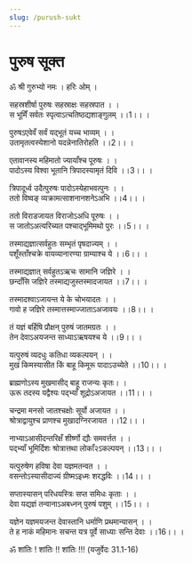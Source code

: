 ```yaml
---
slug: /purush-sukt
---
```

# पुरुष सूक्त

ॐ श्री गुरुभ्यो नमः । हरिः ओम् ।

सहस्रशीर्षा पुरुषः सहस्राक्षः सहस्रपात । ।<br />
स भूमिँ सर्वतः स्पृत्वाऽत्चतिष्ठद्यशाङ्गुलम् ।।1।। ।<br />

पुरुषऽएवेवँ सर्वं यद्भूतं यच्च भाव्यम् । ।<br />
उतामृतत्वस्येशानो यदन्नेनातिरोहति ।।2।। ।<br />

एतावानस्य महिमातो ज्यायाँश्च पूरुषः । ।<br />
पादोऽस्य विश्वा भूतानि त्रिपादस्यामृतं दिवि ।।3।। ।<br />

त्रिपादूर्ध्व उदैत्पुरुषः पादोऽस्येहाभवत्पुनः । ।<br />
ततो विष्वङ् व्यक्रामत्साशनानशनेऽअभि ।।4।। ।<br />

ततो विराडजायत विराजोऽअधि पूरुषः । ।<br />
स जातोऽअत्यरिच्यत पश्चाद्भूमिमथो पुरः ।।5।। ।<br />

तस्माद्यज्ञात्सर्वहुतः सम्भृतं पृषदाज्यम् । ।<br />
पशूँस्ताँश्चक्रे वायव्यानारण्या ग्राम्याश्च ये ।।6।। ।<br />

तस्माद्यज्ञात् सर्वहुतऽऋचः सामानि जज्ञिरे । ।<br />
छन्दाँसि जज्ञिरे तस्माद्यजुस्तस्मादजायत ।।7।। ।<br />

तस्मादश्वाऽजायन्त ये के चोभयादतः । ।<br />
गावो ह जज्ञिरे तस्मात्तस्माज्जाताऽअजावयः ।।8।। ।<br />

तं यज्ञं बर्हिषि प्रौक्षन् पुरुषं जातमग्रतः । ।<br />
तेन देवाऽअयजन्त साध्याऽऋषयश्च ये ।।9।। ।<br />

यत्पुरुषं व्यदधुः कतिधा व्यकल्पयन् । ।<br />
मुखं किमस्यासीत किं बाहू किमूरू पादाऽउच्येते ।।10।। ।<br />

ब्राह्मणोऽस्य मुखमासीद् बाहू राजन्यः कृतः। ।<br />
ऊरू तदस्य यद्वैश्यः पद्भ्याँ शूद्रोऽअजायत ।।11।। ।<br />

चन्द्रमा मनसो जातश्चक्षोः सूर्यो अजायत । ।<br />
श्रोत्राद्वायुश्च प्राणश्च मुखादग्निरजायत ।।12।। ।<br />

नाभ्याऽआसीदन्तरिक्षँ शीर्ष्णो द्यौः समवर्त्तत । ।<br />
पद्भ्याँ भूमिर्दिशः श्रोत्रात्तथा लोकाँ२ऽकल्पयन् ।।13।। ।<br />

यत्पुरुषेण हविषा देवा यज्ञमतन्वत । ।<br />
वसन्तोऽस्यासीदाज्यं ग्रीष्मऽइध्मः शरद्धविः ।।14।। ।<br />

सप्तास्यासन् परिधयस्त्रिः सप्त समिधः कृताः । ।<br />
देवा यद्यज्ञं तन्वानाऽअबध्नन् पुरुषं पशुम् ।।15।। ।<br />

यज्ञेन यज्ञमयजन्त देवास्तानि धर्माणि प्रथमान्यासन् । ।<br />
ते ह नाकं महिमानः सचन्त यत्र पूर्वे साध्याः सन्ति देवाः ।।16।। ।<br />


ॐ शांतिः ! शांतिः !! शांतिः !!! (यजुर्वेदः 31.1-16)